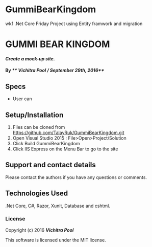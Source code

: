 # GummiBearKingdom
wk1 .Net Core Friday Project using Entity framwork and migration
# GUMMI BEAR KINGDOM

#### _Create a mock-up site._

#### By _** Vichitra Pool / September 29th, 2016**_

## Specs
 * User can 



## Setup/Installation
1. Files can be cloned from https://github.com/TalayRuk/GummiBearKingdom.git 
2. Open Visual Studio 2015 : File>Open>Project/Solution
3. Click Build GummiBearKingdom 
4. Click IIS Express on the Menu Bar to go to the site


## Support and contact details

Please contact the authors if you have any questions or comments.

## Technologies Used

.Net Core, C#, Razor, Xunit, Database and cshtml.

### License

Copyright (c) 2016 **_Vichitra Pool_**

This software is licensed under the MIT license.
